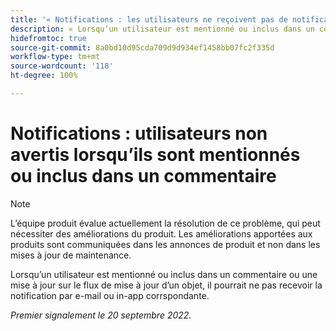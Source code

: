 ```yaml
---
title: '« Notifications : les utilisateurs ne reçoivent pas de notification par e-mail ou in-app lorsqu’ils sont mentionnés ou inclus dans un commentaire »'
description: « Lorsqu’un utilisateur est mentionné ou inclus dans un commentaire ou une mise à jour sur le flux de mise à jour d’un objet, il pourrait ne pas recevoir la notification par e-mail ou in-app corrspondante. »
hidefromtoc: true
source-git-commit: 8a0bd10d95cda709d9d934ef1458bb07fc2f335d
workflow-type: tm+mt
source-wordcount: '118'
ht-degree: 100%

---
```



# Notifications : utilisateurs non avertis lorsqu’ils sont mentionnés ou inclus dans un commentaire

>[!NOTE]
>
>L’équipe produit évalue actuellement la résolution de ce problème, qui peut nécessiter des améliorations du produit. Les améliorations apportées aux produits sont communiquées dans les annonces de produit et non dans les mises à jour de maintenance.

Lorsqu’un utilisateur est mentionné ou inclus dans un commentaire ou une mise à jour sur le flux de mise à jour d’un objet, il pourrait ne pas recevoir la notification par e-mail ou in-app corrspondante.

_Premier signalement le 20 septembre 2022._


